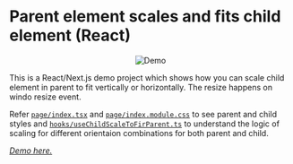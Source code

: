 # Parent element scales and fits child element (React)

<p align="center">
  <img src="https://github.com/hannanhafeez/parent-div-scales-child-to-fit-in/blob/master/public/Screen%20Recording%202022-12-03%20at%206.05.20%20AM.gif" alt="Demo" />
</p>

This is a React/Next.js demo project which shows how you can scale child element in parent to fit vertically or horizontally. The resize happens on windo resize event.

Refer [`page/index.tsx`](https://github.com/hannanhafeez/parent-div-scales-child-to-fit-in/blob/master/pages/index.tsx) and [`page/index.module.css`](https://github.com/hannanhafeez/parent-div-scales-child-to-fit-in/blob/master/pages/index.module.css) to see parent and child styles and [`hooks/useChildScaleToFirParent.ts`](https://github.com/hannanhafeez/parent-div-scales-child-to-fit-in/blob/master/hooks/useChildScaleToFitParent.ts) to understand the logic of scaling for different orientaion combinations for both parent and child.

*[Demo here.](https://codesandbox.io/p/sandbox/parent-div-scales-child-to-fit-in-i65rpt)*
